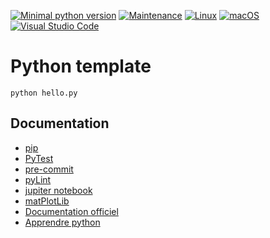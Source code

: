 [![Minimal python version](https://img.shields.io/static/v1?label=python&message=%3E=3.10.0&color)](https://www.python.org)
[![Maintenance](https://img.shields.io/badge/Maintained%3F-yes-green.svg)](https://GitHub.com/stephen-shopopop/python-template/graphs/commit-activity)
[![Linux](https://svgshare.com/i/Zhy.svg)](https://svgshare.com/i/Zhy.svg)
[![macOS](https://svgshare.com/i/ZjP.svg)](https://svgshare.com/i/ZjP.svg)
[![Visual Studio Code](https://img.shields.io/badge/--007ACC?logo=visual%20studio%20code&logoColor=ffffff)](https://code.visualstudio.com/)

# Python template

```
python hello.py
```

## Documentation

- [pip](https://pip.pypa.io/en/stable/user_guide/)
- [PyTest](https://docs.pytest.org/en/7.2.x/)
- [pre-commit](https://pre-commit.com)
- [pyLint](https://pylint.pycqa.org/en/latest/user_guide/installation/index.html)
- [jupiter notebook](https://code.visualstudio.com/docs/datascience/jupyter-notebooks)
- [matPlotLib](https://matplotlib.org)
- [Documentation officiel](https://docs.python.org/fr/3.10/index.html)
- [Apprendre python](https://python.doctor)
